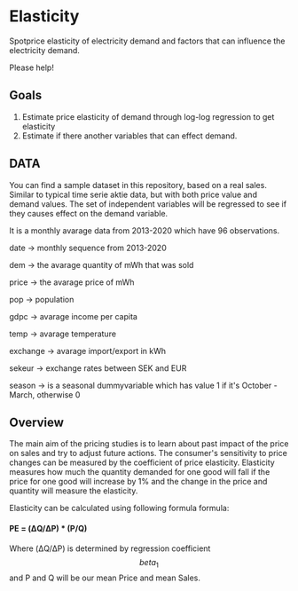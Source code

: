 # Elasticity
Spotprice elasticity of electricity demand and factors that can influence the electricity demand.

Please help!

## Goals
1. Estimate price elasticity of demand through log-log regression to get elasticity
2. Estimate if there another variables that can effect demand.

## DATA
You can find a sample dataset in this repository, based on a real sales.
Similar to typical time serie aktie data, but with both price value and demand values.
The set of independent variables will be regressed to see if they causes effect on the demand variable. 

It is a monthly avarage data from 2013-2020 which have 96 observations.

date -> monthly sequence from 2013-2020

dem -> the avarage quantity of mWh that was sold

price -> the avarage price of mWh

pop -> population

gdpc -> avarage income per capita

temp -> avarage temperature

exchange -> avarage import/export in kWh 

sekeur -> exchange rates between SEK and EUR

season -> is a seasonal dummyvariable which has value 1 if it's October - March, otherwise 0

## Overview
The main aim of the pricing studies is to learn about past impact of the price on sales and try to adjust future actions.  The consumer's sensitivity to price changes can be measured by the coefficient of price elasticity. Elasticity measures how much the quantity demanded for one good will fall if the price for one good will increase by 1% and the change in the price and quantity will measure the elasticity.

Elasticity can be calculated using following formula formula:
#### PE = (ΔQ/ΔP) * (P/Q)  

Where (ΔQ/ΔP) is determined by regression coefficient $$beta_1$$ and P and Q will be our mean Price and mean Sales.


